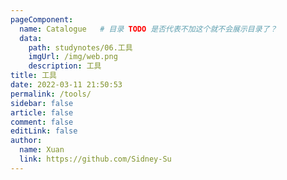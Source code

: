 ```yaml
---
pageComponent:
  name: Catalogue   # 目录 TODO 是否代表不加这个就不会展示目录了？
  data:
    path: studynotes/06.工具
    imgUrl: /img/web.png
    description: 工具
title: 工具
date: 2022-03-11 21:50:53
permalink: /tools/
sidebar: false
article: false
comment: false
editLink: false
author:
  name: Xuan
  link: https://github.com/Sidney-Su
---
```

